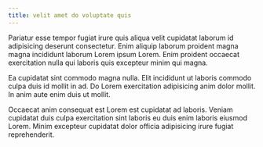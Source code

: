 ```yaml
---
title: velit amet do voluptate quis
---
```


Pariatur esse tempor fugiat irure quis aliqua velit cupidatat laborum id adipisicing deserunt consectetur. Enim aliquip laborum proident magna magna incididunt laborum Lorem ipsum Lorem. Enim proident occaecat exercitation nulla qui laboris quis excepteur minim qui magna.

Ea cupidatat sint commodo magna nulla. Elit incididunt ut laboris commodo culpa duis id mollit in ad. Do Lorem exercitation adipisicing anim dolor mollit. In anim aute enim duis ut mollit.

Occaecat anim consequat est Lorem est cupidatat ad laboris. Veniam cupidatat duis culpa exercitation sint laboris eu duis enim laboris eiusmod Lorem. Minim excepteur cupidatat dolor officia adipisicing irure fugiat reprehenderit.